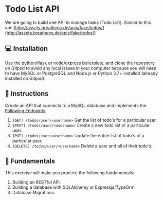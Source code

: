<!--hide-->
# Todo List API
<!--endhide-->

We are going to build one API to manage tasks (Todo List). Similar to this api: [http://assets.breatheco.de/apis/fake/todos/](http://assets.breatheco.de/apis/fake/todos/)

## 💻 Installation

Use the python/flask or node/express boilerplate, and clone the repository on Gitpod to avoid any local issues in your computer because you will need to have MySQL or PostgreSQL and Node.js or Python 3.7+ installed (already installed on Gitpod).

## 📝 Instructions

Create an API that connects to a MySQL database and implements the [Following Endpoints](http://assets.breatheco.de/apis/fake/todos/).

1. `[GET] /todos/user/<username>` Get the list of todo's for a particular user.
2. `[POST] /todos/user/<username>` Create a new todo list of a particular user.
3. `[PUT] /todos/user/<username>` Update the entire list of todo's of a particular user.
4. `[DELETE] /todos/user/<username>` Delete a user and all of their todo's.

## 📖 Fundamentals

This exercise will make you practice the following fundamentals:

1. Building an RESTful API.
2. Building a database with SQLAlchemy or Expressjs/TypeOrm.
3. Database Migrations.

